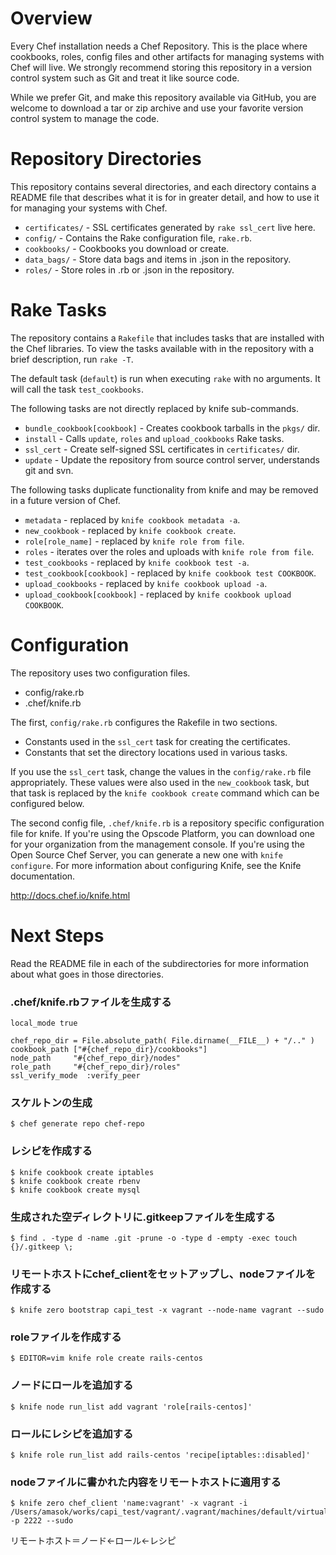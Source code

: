 Overview
========

Every Chef installation needs a Chef Repository. This is the place where cookbooks, roles, config files and other artifacts for managing systems with Chef will live. We strongly recommend storing this repository in a version control system such as Git and treat it like source code.

While we prefer Git, and make this repository available via GitHub, you are welcome to download a tar or zip archive and use your favorite version control system to manage the code.

Repository Directories
======================

This repository contains several directories, and each directory contains a README file that describes what it is for in greater detail, and how to use it for managing your systems with Chef.

* `certificates/` - SSL certificates generated by `rake ssl_cert` live here.
* `config/` - Contains the Rake configuration file, `rake.rb`.
* `cookbooks/` - Cookbooks you download or create.
* `data_bags/` - Store data bags and items in .json in the repository.
* `roles/` - Store roles in .rb or .json in the repository.

Rake Tasks
==========

The repository contains a `Rakefile` that includes tasks that are installed with the Chef libraries. To view the tasks available with in the repository with a brief description, run `rake -T`.

The default task (`default`) is run when executing `rake` with no arguments. It will call the task `test_cookbooks`.

The following tasks are not directly replaced by knife sub-commands.

* `bundle_cookbook[cookbook]` - Creates cookbook tarballs in the `pkgs/` dir.
* `install` - Calls `update`, `roles` and `upload_cookbooks` Rake tasks.
* `ssl_cert` - Create self-signed SSL certificates in `certificates/` dir.
* `update` - Update the repository from source control server, understands git and svn.

The following tasks duplicate functionality from knife and may be removed in a future version of Chef.

* `metadata` - replaced by `knife cookbook metadata -a`.
* `new_cookbook` - replaced by `knife cookbook create`.
* `role[role_name]` - replaced by `knife role from file`.
* `roles` - iterates over the roles and uploads with `knife role from file`.
* `test_cookbooks` - replaced by `knife cookbook test -a`.
* `test_cookbook[cookbook]` - replaced by `knife cookbook test COOKBOOK`.
* `upload_cookbooks` - replaced by `knife cookbook upload -a`.
* `upload_cookbook[cookbook]` - replaced by `knife cookbook upload COOKBOOK`.

Configuration
=============

The repository uses two configuration files.

* config/rake.rb
* .chef/knife.rb

The first, `config/rake.rb` configures the Rakefile in two sections.

* Constants used in the `ssl_cert` task for creating the certificates.
* Constants that set the directory locations used in various tasks.

If you use the `ssl_cert` task, change the values in the `config/rake.rb` file appropriately. These values were also used in the `new_cookbook` task, but that task is replaced by the `knife cookbook create` command which can be configured below.

The second config file, `.chef/knife.rb` is a repository specific configuration file for knife. If you're using the Opscode Platform, you can download one for your organization from the management console. If you're using the Open Source Chef Server, you can generate a new one with `knife configure`. For more information about configuring Knife, see the Knife documentation.

http://docs.chef.io/knife.html

Next Steps
==========

Read the README file in each of the subdirectories for more information about what goes in those directories.

### .chef/knife.rbファイルを生成する
~~~
local_mode true

chef_repo_dir = File.absolute_path( File.dirname(__FILE__) + "/.." )
cookbook_path ["#{chef_repo_dir}/cookbooks"]
node_path     "#{chef_repo_dir}/nodes"
role_path     "#{chef_repo_dir}/roles"
ssl_verify_mode  :verify_peer
~~~

### スケルトンの生成
~~~
$ chef generate repo chef-repo
~~~

### レシピを作成する
~~~
$ knife cookbook create iptables
$ knife cookbook create rbenv
$ knife cookbook create mysql
~~~


### 生成された空ディレクトリに.gitkeepファイルを生成する
~~~
$ find . -type d -name .git -prune -o -type d -empty -exec touch {}/.gitkeep \;
~~~

### リモートホストにchef_clientをセットアップし、nodeファイルを作成する
~~~
$ knife zero bootstrap capi_test -x vagrant --node-name vagrant --sudo
~~~

### roleファイルを作成する
~~~
$ EDITOR=vim knife role create rails-centos
~~~

### ノードにロールを追加する
~~~
$ knife node run_list add vagrant 'role[rails-centos]'
~~~

### ロールにレシピを追加する
~~~
$ knife role run_list add rails-centos 'recipe[iptables::disabled]'
~~~

### nodeファイルに書かれた内容をリモートホストに適用する
~~~
$ knife zero chef_client 'name:vagrant' -x vagrant -i /Users/amasok/works/capi_test/vagrant/.vagrant/machines/default/virtualbox/private_key -p 2222 --sudo
~~~

リモートホスト＝ノード<-ロール<-レシピ
